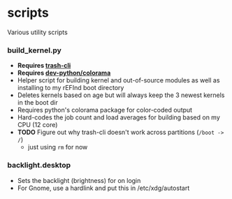 # scripts
Various utility scripts

### build_kernel.py
- **Requires [trash-cli](https://github.com/andreafrancia/trash-cli)**
- **Requires [dev-python/colorama](https://packages.gentoo.org/packages/dev-python/colorama)**
- Helper script for building kernel and out-of-source modules as well as installing to
  my rEFInd boot directory
- Deletes kernels based on age but will always keep the 3 newest kernels in the boot dir
- Requires python's colorama package for color-coded output
- Hard-codes the job count and load averages for building based on my CPU (12 core)
- **TODO** Figure out why trash-cli doesn't work across partitions (`/boot -> /`)
  - just using `rm` for now

### backlight.desktop
- Sets the backlight (brightness) for on login
- For Gnome, use a hardlink and put this in /etc/xdg/autostart
